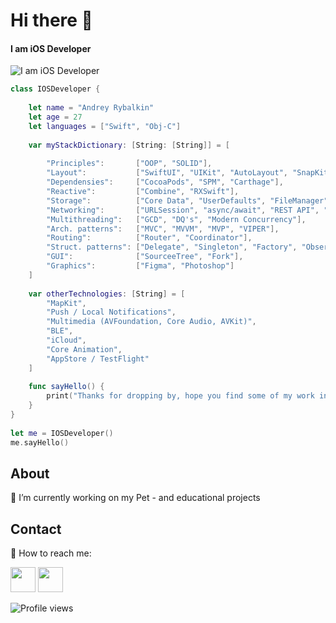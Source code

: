 # Hi there 👋
#### I am iOS Developer
![I am iOS Developer](https://i.pinimg.com/originals/2c/2c/bb/2c2cbbc12d2ec9f6c15d03f76263f72e.jpg)

```swift
class IOSDeveloper {
    
    let name = "Andrey Rybalkin"
    let age = 27
    let languages = ["Swift", "Obj-C"]
    
    var myStackDictionary: [String: [String]] = [
        
        "Principles":       ["OOP", "SOLID"],
        "Layout":           ["SwiftUI", "UIKit", "AutoLayout", "SnapKit", "Storyboard"],
        "Dependensies":     ["CocoaPods", "SPM", "Carthage"],
        "Reactive":         ["Combine", "RXSwift"],
        "Storage":          ["Core Data", "UserDefaults", "FileManager", "Realm"],
        "Networking":       ["URLSession", "async/await", "REST API", "Firebase"],
        "Multithreading":   ["GCD", "DQ's", "Modern Concurrency"],
        "Arch. patterns":   ["MVC", "MVVM", "MVP", "VIPER"],
        "Routing":          ["Router", "Coordinator"],
        "Struct. patterns": ["Delegate", "Singleton", "Factory", "Observer", "Facade"],
        "GUI":              ["SourceeTree", "Fork"],
        "Graphics":         ["Figma", "Photoshop"]
    ]
    
    var otherTechnologies: [String] = [
        "MapKit",
        "Push / Local Notifications",
        "Multimedia (AVFoundation, Core Audio, AVKit)",
        "BLE",
        "iCloud",
        "Core Animation",
        "AppStore / TestFlight"
    ]
    
    func sayHello() {
        print("Thanks for dropping by, hope you find some of my work interesting.")
    }
}
    
let me = IOSDeveloper()
me.sayHello()
```

## About
🔭 I’m currently working on my Pet - and educational projects

## Contact
🤙 How to reach me: 


[<img src='https://upload.wikimedia.org/wikipedia/commons/8/82/Telegram_logo.svg' height='40'>](https://www.t.me/andreysavie)  [<img src='https://cdn4.iconfinder.com/data/icons/web-ui-color/128/Mail-1024.png' height='40'>](https://www.t.me/andreysavie)

![Profile views](https://gpvc.arturio.dev/andreysavie)  
